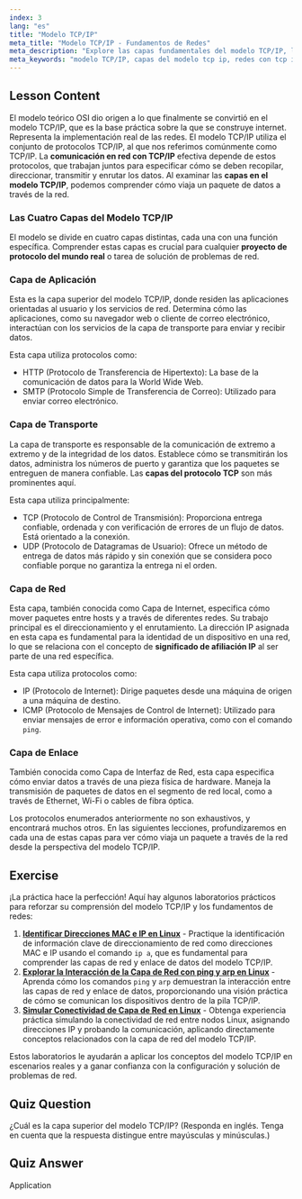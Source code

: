 ```yaml
---
index: 3
lang: "es"
title: "Modelo TCP/IP"
meta_title: "Modelo TCP/IP - Fundamentos de Redes"
meta_description: "Explore las capas fundamentales del modelo TCP/IP, la piedra angular de las redes modernas. Aprenda sobre las capas de Aplicación, Transporte, Red y Enlace para una red efectiva con TCP/IP."
meta_keywords: "modelo TCP/IP, capas del modelo tcp ip, redes con tcp ip, capas del protocolo tcp, capas de red, TCP, IP, redes Linux, proyecto de protocolo real"
---
```


## Lesson Content

El modelo teórico OSI dio origen a lo que finalmente se convirtió en el modelo TCP/IP, que es la base práctica sobre la que se construye internet. Representa la implementación real de las redes. El modelo TCP/IP utiliza el conjunto de protocolos TCP/IP, al que nos referimos comúnmente como TCP/IP. La **comunicación en red con TCP/IP** efectiva depende de estos protocolos, que trabajan juntos para especificar cómo se deben recopilar, direccionar, transmitir y enrutar los datos. Al examinar las **capas en el modelo TCP/IP**, podemos comprender cómo viaja un paquete de datos a través de la red.

### Las Cuatro Capas del Modelo TCP/IP

El modelo se divide en cuatro capas distintas, cada una con una función específica. Comprender estas capas es crucial para cualquier **proyecto de protocolo del mundo real** o tarea de solución de problemas de red.

### Capa de Aplicación

Esta es la capa superior del modelo TCP/IP, donde residen las aplicaciones orientadas al usuario y los servicios de red. Determina cómo las aplicaciones, como su navegador web o cliente de correo electrónico, interactúan con los servicios de la capa de transporte para enviar y recibir datos.

Esta capa utiliza protocolos como:

- HTTP (Protocolo de Transferencia de Hipertexto): La base de la comunicación de datos para la World Wide Web.
- SMTP (Protocolo Simple de Transferencia de Correo): Utilizado para enviar correo electrónico.

### Capa de Transporte

La capa de transporte es responsable de la comunicación de extremo a extremo y de la integridad de los datos. Establece cómo se transmitirán los datos, administra los números de puerto y garantiza que los paquetes se entreguen de manera confiable. Las **capas del protocolo TCP** son más prominentes aquí.

Esta capa utiliza principalmente:

- TCP (Protocolo de Control de Transmisión): Proporciona entrega confiable, ordenada y con verificación de errores de un flujo de datos. Está orientado a la conexión.
- UDP (Protocolo de Datagramas de Usuario): Ofrece un método de entrega de datos más rápido y sin conexión que se considera poco confiable porque no garantiza la entrega ni el orden.

### Capa de Red

Esta capa, también conocida como Capa de Internet, especifica cómo mover paquetes entre hosts y a través de diferentes redes. Su trabajo principal es el direccionamiento y el enrutamiento. La dirección IP asignada en esta capa es fundamental para la identidad de un dispositivo en una red, lo que se relaciona con el concepto de **significado de afiliación IP** al ser parte de una red específica.

Esta capa utiliza protocolos como:

- IP (Protocolo de Internet): Dirige paquetes desde una máquina de origen a una máquina de destino.
- ICMP (Protocolo de Mensajes de Control de Internet): Utilizado para enviar mensajes de error e información operativa, como con el comando `ping`.

### Capa de Enlace

También conocida como Capa de Interfaz de Red, esta capa especifica cómo enviar datos a través de una pieza física de hardware. Maneja la transmisión de paquetes de datos en el segmento de red local, como a través de Ethernet, Wi-Fi o cables de fibra óptica.

Los protocolos enumerados anteriormente no son exhaustivos, y encontrará muchos otros. En las siguientes lecciones, profundizaremos en cada una de estas capas para ver cómo viaja un paquete a través de la red desde la perspectiva del modelo TCP/IP.

## Exercise

¡La práctica hace la perfección! Aquí hay algunos laboratorios prácticos para reforzar su comprensión del modelo TCP/IP y los fundamentos de redes:

1.  **[Identificar Direcciones MAC e IP en Linux](https://labex.io/es/labs/comptia-identify-mac-and-ip-addresses-in-linux-592731)** - Practique la identificación de información clave de direccionamiento de red como direcciones MAC e IP usando el comando `ip a`, que es fundamental para comprender las capas de red y enlace de datos del modelo TCP/IP.
2.  **[Explorar la Interacción de la Capa de Red con ping y arp en Linux](https://labex.io/es/labs/comptia-explore-network-layer-interaction-with-ping-and-arp-in-linux-592746)** - Aprenda cómo los comandos `ping` y `arp` demuestran la interacción entre las capas de red y enlace de datos, proporcionando una visión práctica de cómo se comunican los dispositivos dentro de la pila TCP/IP.
3.  **[Simular Conectividad de Capa de Red en Linux](https://labex.io/es/labs/comptia-simulate-network-layer-connectivity-in-linux-592752)** - Obtenga experiencia práctica simulando la conectividad de red entre nodos Linux, asignando direcciones IP y probando la comunicación, aplicando directamente conceptos relacionados con la capa de red del modelo TCP/IP.

Estos laboratorios le ayudarán a aplicar los conceptos del modelo TCP/IP en escenarios reales y a ganar confianza con la configuración y solución de problemas de red.

## Quiz Question

¿Cuál es la capa superior del modelo TCP/IP? (Responda en inglés. Tenga en cuenta que la respuesta distingue entre mayúsculas y minúsculas.)

## Quiz Answer

Application
